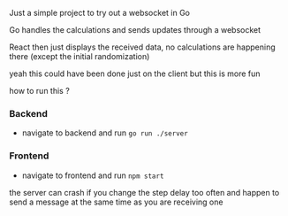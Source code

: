 Just a simple project to try out a websocket in Go

Go handles the calculations and sends updates through a websocket

React then just displays the received data, no calculations are happening there (except the initial randomization)

yeah this could have been done just on the client but this is more fun

how to run this ?

### Backend

- navigate to backend and run `go run ./server`

### Frontend

- navigate to frontend and run `npm start`

the server can crash if you change the step delay too often and happen to send a message at the same time as you are receiving one
